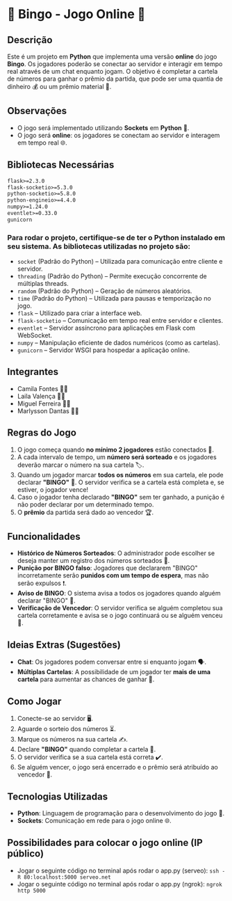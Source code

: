 # 🎉 Bingo - Jogo Online 🎉

## Descrição

Este é um projeto em **Python** que implementa uma versão **online** do jogo **Bingo**. Os jogadores poderão se conectar ao servidor e interagir em tempo real através de um chat enquanto jogam. O objetivo é completar a cartela de números para ganhar o prêmio da partida, que pode ser uma quantia de dinheiro 💰 ou um prêmio material 🎁.

## Observações
- O jogo será implementado utilizando **Sockets** em **Python** 🔌.
- O jogo será **online**: os jogadores se conectam ao servidor e interagem em tempo real 🌐.

## Bibliotecas Necessárias

```txt
flask>=2.3.0
flask-socketio>=5.3.0
python-socketio>=5.8.0
python-engineio>=4.4.0
numpy>=1.24.0
eventlet>=0.33.0
gunicorn
```


### Para rodar o projeto, certifique-se de ter o Python instalado em seu sistema. As bibliotecas utilizadas no projeto são:

- `socket` (Padrão do Python) – Utilizada para comunicação entre cliente e servidor.
- `threading` (Padrão do Python) – Permite execução concorrente de múltiplas threads.
- `random` (Padrão do Python) – Geração de números aleatórios.
- `time` (Padrão do Python) – Utilizada para pausas e temporização no jogo.
- `flask` – Utilizado para criar a interface web.
- `flask-socketio` – Comunicação em tempo real entre servidor e clientes.
- `eventlet` – Servidor assíncrono para aplicações em Flask com WebSocket.
- `numpy` – Manipulação eficiente de dados numéricos (como as cartelas).
- `gunicorn` – Servidor WSGI para hospedar a aplicação online.

## Integrantes
- Camila Fontes 👩‍💻
- Laila Valença 👩‍💻
- Miguel Ferreira 👨‍💻
- Marlysson Dantas 👨‍💻

## Regras do Jogo
1. O jogo começa quando **no mínimo 2 jogadores** estão conectados 👥.
2. A cada intervalo de tempo, um **número será sorteado** e os jogadores deverão marcar o número na sua cartela 🏷️.
3. Quando um jogador marcar **todos os números** em sua cartela, ele pode declarar **"BINGO"** 🎉. O servidor verifica se a cartela está completa e, se estiver, o jogador vence!
4. Caso o jogador tenha declarado **"BINGO"** sem ter ganhado, a punição é não poder declarar por um determinado tempo.
5. O **prêmio** da partida será dado ao vencedor 🏆.

## Funcionalidades
- **Histórico de Números Sorteados**: O administrador pode escolher se deseja manter um registro dos números sorteados 📜.
- **Punição por BINGO falso**: Jogadores que declararem "BINGO" incorretamente serão **punidos com um tempo de espera**, mas não serão expulsos ❗.
- **Aviso de BINGO**: O sistema avisa a todos os jogadores quando alguém declarar "BINGO" 📢.
- **Verificação de Vencedor**: O servidor verifica se alguém completou sua cartela corretamente e avisa se o jogo continuará ou se alguém venceu 🥳.

## Ideias Extras (Sugestões)
- **Chat**: Os jogadores podem conversar entre si enquanto jogam 🗣️.
- **Múltiplas Cartelas**: A possibilidade de um jogador ter **mais de uma cartela** para aumentar as chances de ganhar 🎲.

## Como Jogar
1. Conecte-se ao servidor 🖥️.
2. Aguarde o sorteio dos números ⏳.
3. Marque os números na sua cartela ✍️.
4. Declare **"BINGO"** quando completar a cartela 🔴.
5. O servidor verifica se a sua cartela está correta ✔️.
6. Se alguém vencer, o jogo será encerrado e o prêmio será atribuído ao vencedor 🏅.

## Tecnologias Utilizadas
- **Python**: Linguagem de programação para o desenvolvimento do jogo 🐍.
- **Sockets**: Comunicação em rede para o jogo online 🌐.

## Possibilidades para colocar o jogo online (IP público)
- Jogar o seguinte código no terminal após rodar o app.py (serveo): `ssh -R 80:localhost:5000 serveo.net`
- Jogar o seguinte código no terminal após rodar o app.py (ngrok): `ngrok http 5000`
